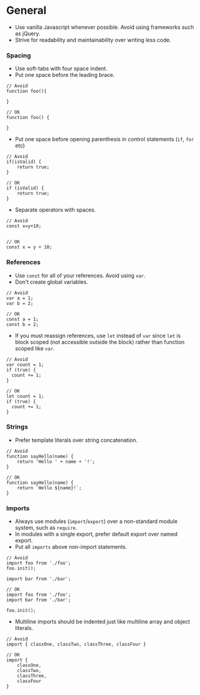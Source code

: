# General

* Use vanilla Javascript whenever possible. Avoid using frameworks such as jQuery.
* Strive for readability and maintainability over writing less code. 

### Spacing

* Use soft-tabs with four space indent.
* Put one space before the leading brace.
```
// Avoid
function foo(){

}

// OK
function foo() {

}
```
* Put one space before opening parenthesis in control statements (`if`, `for` etc)
```
// Avoid
if(isValid) {
    return true;
}
 
// OK
if (isValid) {
    return true;
}
```
* Separate operators with spaces.
```
// Avoid
const x=y+10;


// OK
const x = y + 10;
```

### References

* Use `const` for all of your references. Avoid using `var`. 
* Don't create global variables.
```
// Avoid
var a = 1;
var b = 2;

// OK
const a = 1;
const b = 2;
```
* If you must reassign references, use `let` instead of `var` since `let` is block scoped (not accessible outside the block) rather than function scoped like `var`.
```
// Avoid
var count = 1;
if (true) {
  count += 1;
}

// OK
let count = 1;
if (true) {
  count += 1;
}
```

### Strings

* Prefer template literals over string concatenation.
```
// Avoid
function sayHello(name) {
    return 'Hello ' + name + '!';
}

// OK
function sayHello(name) {
    return `Hello ${name}!`;
}

```

### Imports
* Always use modules (`import`/`export`) over a non-standard module system, such as `require`. 
* In modules with a single export, prefer default export over named export.
* Put all `imports` above non-import statements. 
```
// Avoid
import foo from './foo';
foo.init();

import bar from './bar';

// OK
import foo from './foo';
import bar from './bar';

foo.init();
```
* Multiline imports should be indented just like multiline array and object literals.
```
// Avoid
import { classOne, classTwo, classThree, classFour }

// OK
import {
    classOne, 
    classTwo, 
    classThree, 
    classFour
}
```
